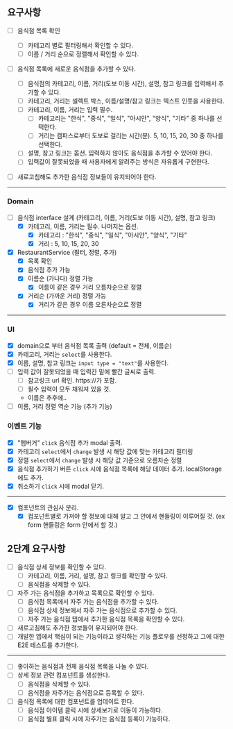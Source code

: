 ## 요구사항

- [ ] 음식점 목록 확인

  - [ ] 카테고리 별로 필터링해서 확인할 수 있다.
  - [ ] 이름 / 거리 순으로 정렬해서 확인할 수 있다.

- [ ] 음식점 목록에 새로운 음식점을 추가할 수 있다.
  - [ ] 음식점의 카테고리, 이름, 거리(도보 이동 시간), 설명, 참고 링크를 입력해서 추가할 수 있다.
  - [ ] 카테고리, 거리는 셀렉트 박스, 이름/설명/참고 링크는 텍스트 인풋을 사용한다.
  - [ ] 카테고리, 이름, 거리는 입력 필수.
    - [ ] 카테고리는 "한식", "중식", "일식", "아시안", "양식", "기타" 중 하나를 선택한다.
    - [ ] 거리는 캠퍼스로부터 도보로 걸리는 시간(분). 5, 10, 15, 20, 30 중 하나를 선택한다.
  - [ ] 설명, 참고 링크는 옵션. 입력하지 않아도 음식점을 추가할 수 있어야 한다.
  - [ ] 입력값이 잘못되었을 때 사용자에게 알려주는 방식은 자유롭게 구현한다.
- [ ] 새로고침해도 추가한 음식점 정보들이 유지되어야 한다.

---

### Domain

- [ ] 음식점 interface 설계 (카테고리, 이름, 거리(도보 이동 시간), 설명, 참고 링크)
  - [x] 카테고리, 이름, 거리는 필수. 나머지는 옵션.
    - [x] 카테고리 : "한식", "중식", "일식", "아시안", "양식", "기타"
    - [x] 거리 : 5, 10, 15, 20, 30
- [x] RestaurantService (필터, 정렬, 추가)
  - [x] 목록 확인
  - [x] 음식점 추가 가능
  - [x] 이름순 (가나다) 정렬 가능
    - [x] 이름이 같은 경우 거리 오름차순으로 정렬
  - [x] 거리순 (가까운 거리) 정렬 가능
    - [x] 거리가 같은 경우 이름 오른차순으로 정렬

---

### UI

- [x] domain으로 부터 음식점 목록 출력 (default = 전체, 이름순)
- [x] 카테고리, 거리는 `select`를 사용한다.
- [x] 이름, 설명, 참고 링크는 `input type = "text"`를 사용한다.
- [ ] 입력 값이 잘못되었을 때 입력칸 밑에 빨간 글씨로 출력.
  - [ ] 참고링크 url 확인. https://가 포함.
  - [ ] 필수 입력이 모두 채워져 있을 것.
  - 이름은 추후에..
- [ ] 이름, 거리 정렬 역순 기능 (추가 기능)

### 이벤트 기능

- [x] "햄버거" `click` 음식점 추가 modal 출력.
- [x] 카테고리 `select`에서 `change` 발생 시 해당 값에 맞는 카테고리 필터링
- [x] 정렬 `select`에서 `change` 발생 시 해당 값 기준으로 오름차순 정렬
- [x] 음식점 추가하기 버튼 `click` 시에 음식점 목록에 해당 데이터 추가. localStorage에도 추가.
- [x] 취소하기 `click` 시에 modal 닫기.

---

- [x] 컴포넌트의 관심사 분리.
  - [x] 컴포넌트별로 가져야 할 정보에 대해 알고 그 안에서 핸들링이 이루어질 것. (ex form 핸들링은 form 안에서 할 것.)

## 2단계 요구사항

- [ ] 음식점 상세 정보를 확인할 수 있다.
  - [ ] 카테고리, 이름, 거리, 설명, 참고 링크를 확인할 수 있다.
  - [ ] 음식점을 삭제할 수 있다.
- [ ] 자주 가는 음식점을 추가하고 목록으로 확인할 수 있다.
  - [ ] 음식점 목록에서 자주 가는 음식점을 추가할 수 있다.
  - [ ] 음식점 상세 정보에서 자주 가는 음식점으로 추가할 수 있다.
  - [ ] 자주 가는 음식점 탭에서 추가한 음식점 목록을 확인할 수 있다.
- [ ] 새로고침해도 추가한 정보들이 유지되어야 한다.
- [ ] 개발한 앱에서 핵심이 되는 기능이라고 생각하는 기능 플로우를 선정하고 그에 대한 E2E 테스트를 추가한다.

---

- [ ] 좋아하는 음식점과 전체 음식점 목록을 나눌 수 있다.
- [ ] 상세 정보 관련 컴포넌트를 생성한다.
  - [ ] 음식점을 삭제할 수 있다.
  - [ ] 음식점을 자주가는 음식점으로 등록할 수 있다.
- [ ] 음식점 목록에 대한 컴포넌트를 업데이트 한다.
  - [ ] 음식점 아이템 클릭 시에 상세보기로 이동이 가능하다.
  - [ ] 음식점 별표 클릭 시에 자주가는 음식점 등록이 가능하다.
